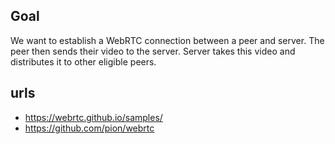 ## Goal
We want to establish a WebRTC connection between a peer and server. The peer then sends their video to the server. 
Server takes this video and distributes it to other eligible peers.


## urls
- https://webrtc.github.io/samples/
- https://github.com/pion/webrtc